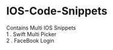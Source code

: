 # IOS-Code-Snippets
Contains Multi IOS Snippets
<br>
1 . Swift Multi Picker
<br>
2 . FaceBook Login
